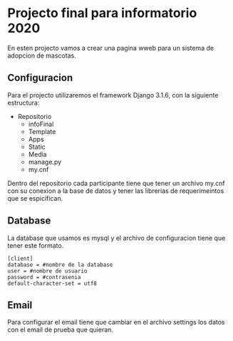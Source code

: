 # Projecto final para informatorio 2020
En esten projecto vamos a crear una pagina wweb para un sistema de adopcion de mascotas.

## Configuracion 
Para el projecto utilizaremos el framework Django 3.1.6, con la siguiente estructura: 
* Repositorio
  * infoFinal
  * Template
  * Apps
  * Static
  * Media
  * manage.py
  * my.cnf
  
Dentro del repositorio cada participante tiene que tener un archivo my.cnf con su conexion a la base de datos y tener las librerias de requerimeintos que se espicifican.

## Database
La database que usamos es mysql y el archivo de configuracion tiene que tener este formato. 
```
[client]
database = #nombre de la database
user = #nombre de usuario
password = #contrasenia 
default-character-set = utf8
```
## Email
Para configurar el email tiene que cambiar en el archivo settings los datos con el email de prueba que quieran.